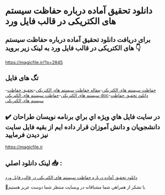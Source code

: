 # دانلود تحقیق آماده درباره حفاظت سیستم های الکتریکی در قالب فایل ورد

## برای دریافت دانلود تحقیق آماده درباره حفاظت سیستم های الکتریکی در قالب فایل ورد به لینک زیر بروید 👇

https://magicfile.ir/?p=2845

## تگ های فایل

-[حفاظت سيستم هاي الکتريکی](https://magicfile.ir/product/%d8%aa%d8%ad%d9%82%d9%8a%d9%82-%d8%a2%d9%85%d8%a7%d8%af%d9%87-%d8%af%d8%b1%d8%a8%d8%a7%d8%b1%d9%87-%d8%ad%d9%81%d8%a7%d8%b8%d8%aa-%d8%b3%d9%8a%d8%b3%d8%aa%d9%85-%d9%87%d8%a7%db%8c-%d8%a7%d9%84%da%a9%d8%aa%d8%b1%d9%8a%da%a9%db%8c/)-[مقاله حفاظت سيستم های الکتريکی](https://magicfile.ir/product/%d8%aa%d8%ad%d9%82%d9%8a%d9%82-%d8%a2%d9%85%d8%a7%d8%af%d9%87-%d8%af%d8%b1%d8%a8%d8%a7%d8%b1%d9%87-%d8%ad%d9%81%d8%a7%d8%b8%d8%aa-%d8%b3%d9%8a%d8%b3%d8%aa%d9%85-%d9%87%d8%a7%db%8c-%d8%a7%d9%84%da%a9%d8%aa%d8%b1%d9%8a%da%a9%db%8c/)-[تحقیق حفاظت سيستم های الکتريکی](https://magicfile.ir/product/%d8%aa%d8%ad%d9%82%d9%8a%d9%82-%d8%a2%d9%85%d8%a7%d8%af%d9%87-%d8%af%d8%b1%d8%a8%d8%a7%d8%b1%d9%87-%d8%ad%d9%81%d8%a7%d8%b8%d8%aa-%d8%b3%d9%8a%d8%b3%d8%aa%d9%85-%d9%87%d8%a7%db%8c-%d8%a7%d9%84%da%a9%d8%aa%d8%b1%d9%8a%da%a9%db%8c/)-[حفاظت سيستم های الکتريکی doc](https://magicfile.ir/product/%d8%aa%d8%ad%d9%82%d9%8a%d9%82-%d8%a2%d9%85%d8%a7%d8%af%d9%87-%d8%af%d8%b1%d8%a8%d8%a7%d8%b1%d9%87-%d8%ad%d9%81%d8%a7%d8%b8%d8%aa-%d8%b3%d9%8a%d8%b3%d8%aa%d9%85-%d9%87%d8%a7%db%8c-%d8%a7%d9%84%da%a9%d8%aa%d8%b1%d9%8a%da%a9%db%8c/)-[دانلود تحقیق حفاظت سیستم های الکتریکی](https://magicfile.ir/product/%d8%aa%d8%ad%d9%82%d9%8a%d9%82-%d8%a2%d9%85%d8%a7%d8%af%d9%87-%d8%af%d8%b1%d8%a8%d8%a7%d8%b1%d9%87-%d8%ad%d9%81%d8%a7%d8%b8%d8%aa-%d8%b3%d9%8a%d8%b3%d8%aa%d9%85-%d9%87%d8%a7%db%8c-%d8%a7%d9%84%da%a9%d8%aa%d8%b1%d9%8a%da%a9%db%8c/)

## ✔️ در سايت فايل هاي ويژه اي براي برنامه نويسان طراحان دانشجويان و دانش آموزان قرار داده ايم از بقيه فايل سايت نيز ديدن فرماييد

https://magicfile.ir


## لينک دانلود اصلي 📥 :

[دانلود تحقیق آماده درباره حفاظت سیستم های الکتریکی در قالب فایل ورد](https://magicfile.ir/product/%d8%aa%d8%ad%d9%82%d9%8a%d9%82-%d8%a2%d9%85%d8%a7%d8%af%d9%87-%d8%af%d8%b1%d8%a8%d8%a7%d8%b1%d9%87-%d8%ad%d9%81%d8%a7%d8%b8%d8%aa-%d8%b3%d9%8a%d8%b3%d8%aa%d9%85-%d9%87%d8%a7%db%8c-%d8%a7%d9%84%da%a9%d8%aa%d8%b1%d9%8a%da%a9%db%8c/) 


🙏با تشکر از همراهي شما مشتاقانه در وبسایت منتظر شما دوست عزیز هستیم

